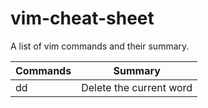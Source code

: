 # vim-cheat-sheet
A list of vim commands and their summary.

| Commands |  Summary |
|--|--|
|dd|Delete the current word|
